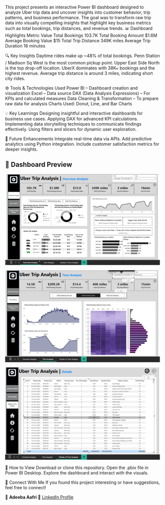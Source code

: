 This project presents an interactive Power BI dashboard designed to analyze Uber trip data and uncover insights into customer behavior, trip patterns, and business performance.
The goal was to transform raw trip data into visually compelling insights that highlight key business metrics such as total bookings, trip distances, and revenue trends.
📊 Dashboard Highlights
Metric	               Value
Total Bookings	       103.7K
Total Booking Amount	 $1.6M
Average Booking Value	 $15
Total Trip Distance	   349K miles
Average Trip Duration	 16 minutes

🔍 Key Insights
Daytime rides make up ~48% of total bookings.
Penn Station / Madison Sq West is the most common pickup point.
Upper East Side North is the top drop-off location.
UberX dominates with 38K+ bookings and the highest revenue.
Average trip distance is around 3 miles, indicating short city rides.

⚙️ Tools & Technologies Used
Power BI – Dashboard creation and visualization
Excel – Data source
DAX (Data Analysis Expressions) – For KPIs and calculated measures
Data Cleaning & Transformation – To prepare raw data for analysis
Charts Used: Donut, Line, and Bar Charts

💡 Key Learnings
Designing insightful and interactive dashboards for business use cases.
Applying DAX for advanced KPI calculations.
Implementing data storytelling techniques to communicate findings effectively.
Using filters and slicers for dynamic user exploration.

🔮 Future Enhancements
Integrate real-time data via APIs.
Add predictive analytics using Python integration.
Include customer satisfaction metrics for deeper insights.

## 📸 Dashboard Preview
<p align="center">
  <img src="https://github.com/AdeebaAafri/UberDataAnalysis/blob/main/project_ss/Screenshot%202025-10-19%20120201.png?raw=true" width="800" />
</p>

<p align="center">
  <img src="https://github.com/AdeebaAafri/UberDataAnalysis/blob/main/project_ss/Screenshot%202025-10-19%20120318.png?raw=true" width="800" />
</p>

<p align="center">
  <img src="https://github.com/AdeebaAafri/UberDataAnalysis/blob/main/project_ss/Screenshot%202025-10-19%20120442.png?raw=true" width="800" />
</p>


📁 How to View
Download or clone this repository.
Open the .pbix file in Power BI Desktop.
Explore the dashboard and interact with the visuals.


🤝 Connect With Me
If you found this project interesting or have suggestions, feel free to connect!

👤 **Adeeba Aafri**
🔗 [LinkedIn Profile]( www.linkedin.com/in/adeeba-aafri-867281300 )  
